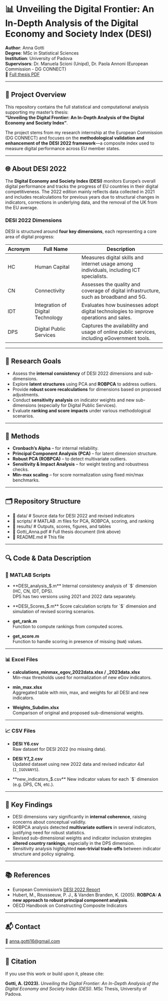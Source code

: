 # 📊 Unveiling the Digital Frontier: An In-Depth Analysis of the Digital Economy and Society Index (DESI)

**Author**: Anna Gotti  
**Degree**: MSc in Statistical Sciences  
**Institution**: University of Padova  
**Supervisors**: Dr. Manuela Scioni (Unipd), Dr. Paola Annoni (European Commission - DG CONNECT)  
📄 [Full thesis PDF](./Gotti_Anna.pdf)

---

## 🧠 Project Overview

This repository contains the full statistical and computational analysis supporting my master’s thesis:  
**“Unveiling the Digital Frontier: An In-Depth Analysis of the Digital Economy and Society Index”**.

The project stems from my research internship at the European Commission (DG CONNECT) and focuses on the **methodological validation and enhancement of the DESI 2022 framework**—a composite index used to measure digital performance across EU member states.

---

## 🌐 About DESI 2022

The **Digital Economy and Society Index (DESI)** monitors Europe’s overall digital performance and tracks the progress of EU countries in their digital competitiveness. The 2022 edition mainly reflects data collected in 2021 and includes recalculations for previous years due to structural changes in indicators, corrections in underlying data, and the removal of the UK from the EU average.

### DESI 2022 Dimensions

DESI is structured around **four key dimensions**, each representing a core area of digital progress:

| Acronym | Full Name                       | Description                                                                                 |
|---------|--------------------------------|---------------------------------------------------------------------------------------------|
| HC      | Human Capital                  | Measures digital skills and internet usage among individuals, including ICT specialists.   |
| CN      | Connectivity                  | Assesses the quality and coverage of digital infrastructure, such as broadband and 5G.      |
| IDT     | Integration of Digital Technology | Evaluates how businesses adopt digital technologies to improve operations and sales.       |
| DPS     | Digital Public Services       | Captures the availability and usage of online public services, including eGovernment tools.|

---

## 🎯 Research Goals

- Assess the **internal consistency** of DESI 2022 dimensions and sub-dimensions.
- Explore **latent structures** using PCA and **ROBPCA** to address outliers.
- Provide **robust score recalculations** for dimensions based on proposed adjustments.
- Conduct **sensitivity analysis** on indicator weights and new sub-dimensions (especially for Digital Public Services).
- Evaluate **ranking and score impacts** under various methodological scenarios.

---

## 🧪 Methods

- **Cronbach’s Alpha** – for internal reliability.
- **Principal Component Analysis (PCA)** – for latent dimension structure.
- **Robust PCA (ROBPCA)** – to detect multivariate outliers.
- **Sensitivity & Impact Analysis** – for weight testing and robustness checks.
- **Min-max scaling** – for score normalization using fixed min/max benchmarks.

---

## 🗂️ Repository Structure

- 📁 data/                        # Source data for DESI 2022 and revised indicators
- 📁 scripts/                     # MATLAB .m files for PCA, ROBPCA, scoring, and ranking
- 📁 results/                     # Outputs, scores, figures, and tables
- 📄 Gotti_Anna.pdf               # Full thesis document (link above)
- 📄 README.md                    # This file

---

## 🔍 Code & Data Description

### 📂 MATLAB Scripts

- **DESI_analysis_$.m**  
  Internal consistency analysis of `$` dimension (HC, CN, IDT, DPS).  
  DPS has two versions using 2021 and 2022 data separately.

- **DESI_Scores_$.m**  
  Score calculation scripts for `$` dimension and simulation of revised scoring scenarios.

- **get_rank.m**  
  Function to compute rankings from computed scores.

- **get_score.m**  
  Function to handle scoring in presence of missing (`NaN`) values.

---

### 📊 Excel Files

- **calculations_minmax_egov_2022data.xlsx / _2023data.xlsx**  
  Min-max thresholds used for normalization of new eGov indicators.

- **min_max.xlsx**  
  Aggregated table with min, max, and weights for all DESI and new indicators.

- **Weights_Subdim.xlsx**  
  Comparison of original and proposed sub-dimensional weights.

---

### 📈 CSV Files

- **DESI Y6.csv**  
  Raw dataset for DESI 2022 (no missing data).

- **DESI Y7_2.csv**  
  Updated dataset using new 2022 data and revised indicator 4a1 (`I_IGOVANYS`).

- **new_indicators_$.csv**  
  New indicator values for each `$` dimension (e.g. DPS, CN, etc.).

---

## 📌 Key Findings

- DESI dimensions vary significantly in **internal coherence**, raising concerns about conceptual validity.
- ROBPCA analysis detected **multivariate outliers** in several indicators, justifying need for robust statistics.
- Revised sub-dimensional weights and indicator inclusion strategies **altered country rankings**, especially in the DPS dimension.
- Sensitivity analysis highlighted **non-trivial trade-offs** between indicator structure and policy signaling.

---

## 📚 References

- European Commission’s [DESI 2022 Report](https://digital-strategy.ec.europa.eu/en/policies/desi)
- Hubert, M., Rousseeuw, P. J., & Vanden Branden, K. (2005). **ROBPCA: A new approach to robust principal component analysis**.
- OECD Handbook on Constructing Composite Indicators

---

## 📬 Contact

📧 anna.gotti16@gmail.com

---

## 📎 Citation

If you use this work or build upon it, please cite:

**Gotti, A. (2023).** *Unveiling the Digital Frontier: An In-Depth Analysis of the Digital Economy and Society Index (DESI)*. MSc Thesis, University of Padova.  